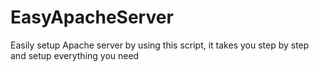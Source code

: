 # EasyApacheServer
Easily setup Apache server by using this script, it takes you step by step and setup everything you need
